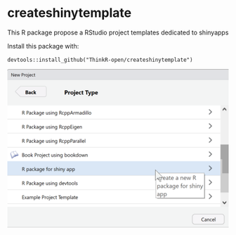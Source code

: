 # createshinytemplate

This R package propose a RStudio project templates dedicated to shinyapps

Install this package with:

    devtools::install_github("ThinkR-open/createshinytemplate")

![](b1.png)
